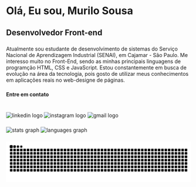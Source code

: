 <h1 align="left">Olá, Eu sou, Murilo Sousa</h1>

###

<h2 align="left">Desenvolvedor Front-end</h2>

###

<p align="left">Atualmente sou estudante de desenvolvimento de sistemas do Serviço Nacional de Aprendizagem Industrial (SENAI), em Cajamar - São Paulo.  Me interesso muito no Front-End, sendo as minhas principais linguagens de programção HTML, CSS e JavaScript. Estou constantemente em busca de evolução na área da tecnologia, pois gosto de utilizar meus conhecimentos em aplicações reais no web-designe de páginas.</p>

###

<h4 align="left">Entre em contato</h4>

###

<br clear="both">

<div align="left">
  <img src="https://raw.githubusercontent.com/maurodesouza/profile-readme-generator/master/src/assets/icons/social/linkedin/default.svg" width="35" height="25" alt="linkedin logo"  />
  <img src="https://raw.githubusercontent.com/maurodesouza/profile-readme-generator/master/src/assets/icons/social/instagram/default.svg" width="35" height="25" alt="instagram logo"  />
  <img src="https://raw.githubusercontent.com/maurodesouza/profile-readme-generator/master/src/assets/icons/social/gmail/default.svg" width="35" height="25" alt="gmail logo"  />
</div>

###

<div align="left">
  <img src="https://github-readme-stats.vercel.app/api?username=Murilo-Sousa&hide_title=false&hide_rank=false&show_icons=true&include_all_commits=true&count_private=true&disable_animations=false&theme=github_dark&locale=pt-br&hide_border=false&order=1" height="150" alt="stats graph"  />
  <img src="https://github-readme-stats.vercel.app/api/top-langs?username=Murilo-Sousa&locale=pt-br&hide_title=false&layout=compact&card_width=320&langs_count=5&theme=github_dark&hide_border=false&order=2" height="112" alt="languages graph"  />
</div>

###

<img src="https://raw.githubusercontent.com/Murilo-Sousa/Murilo-Sousa/output/snake.svg" alt="Snake animation" />

###
